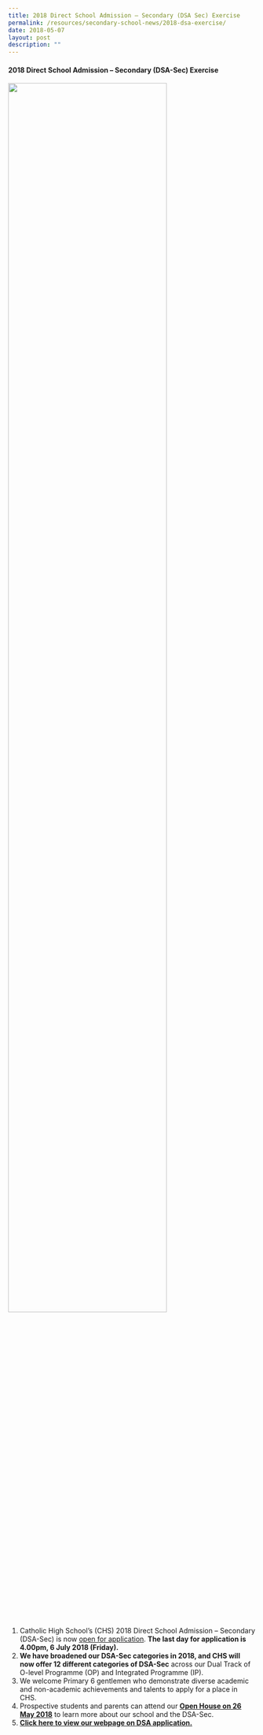 ```yaml
---
title: 2018 Direct School Admission – Secondary (DSA Sec) Exercise
permalink: /resources/secondary-school-news/2018-dsa-exercise/
date: 2018-05-07
layout: post
description: ""
---
```

#### 2018 Direct School Admission – Secondary (DSA-Sec) Exercise

<img src="/images/sn14.png" style="width:80%">

1.  Catholic High School’s (CHS) 2018 Direct School Admission – Secondary (DSA-Sec) is now [open for application](https://staging.d26k7rl81eo6rb.amplifyapp.com/prospective-students/Sec-Admission/direct-school-admission/). **The last day for application is 4.00pm, 6 July 2018 (Friday).**
2.  **We have broadened our DSA-Sec categories in 2018, and CHS will now offer 12 different categories of DSA-Sec** across our Dual Track of O-level Programme (OP) and Integrated Programme (IP).
3.  We welcome Primary 6 gentlemen who demonstrate diverse academic and non-academic achievements and talents to apply for a place in CHS.
4.  Prospective students and parents can attend our [**Open House on 26 May 2018**](https://staging.d26k7rl81eo6rb.amplifyapp.com/prospective-students/open-house/) to learn more about our school and the DSA-Sec.
5.  [**Click here to view our webpage on DSA application.**](https://staging.d26k7rl81eo6rb.amplifyapp.com/prospective-students/Sec-Admission/direct-school-admission/)